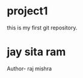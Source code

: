 # project1
this is my  first git repository.
<br>
<h1 "color : red"> jay sita ram</h1>
Author- raj mishra
